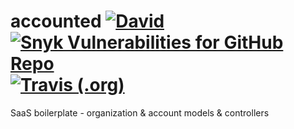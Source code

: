 # accounted [![David](https://img.shields.io/david/tpatel/accounted.svg?style=flat-square)](https://david-dm.org/tpatel/accounted) [![Snyk Vulnerabilities for GitHub Repo](https://img.shields.io/snyk/vulnerabilities/github/tpatel/accounted.svg?style=flat-square)](https://snyk.io/test/github/tpatel/accounted) [![Travis (.org)](https://img.shields.io/travis/tpatel/accounted.svg?style=flat-square)](https://travis-ci.org/tpatel/accounted)
SaaS boilerplate - organization &amp; account models &amp; controllers
